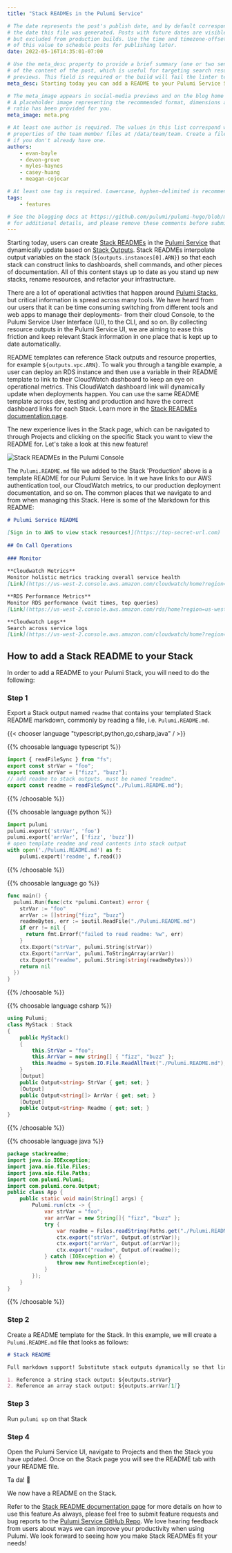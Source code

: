 ```yaml
---
title: "Stack READMEs in the Pulumi Service"

# The date represents the post's publish date, and by default corresponds with
# the date this file was generated. Posts with future dates are visible in development,
# but excluded from production builds. Use the time and timezone-offset portions of
# of this value to schedule posts for publishing later.
date: 2022-05-16T14:35:01-07:00

# Use the meta_desc property to provide a brief summary (one or two sentences)
# of the content of the post, which is useful for targeting search results or social-media
# previews. This field is required or the build will fail the linter test.
meta_desc: Starting today you can add a README to your Pulumi Service Stacks to store key links, CLI commands and documentation.

# The meta_image appears in social-media previews and on the blog home page.
# A placeholder image representing the recommended format, dimensions and aspect
# ratio has been provided for you.
meta_image: meta.png

# At least one author is required. The values in this list correspond with the `id`
# properties of the team member files at /data/team/team. Create a file for yourself
# if you don't already have one.
authors:
    - evan-boyle
    - devon-grove
    - myles-haynes
    - casey-huang
    - meagan-cojocar

# At least one tag is required. Lowercase, hyphen-delimited is recommended.
tags:
    - features

# See the blogging docs at https://github.com/pulumi/pulumi-hugo/blob/master/BLOGGING.md.
# for additional details, and please remove these comments before submitting for review.
---
```


Starting today, users can create [Stack READMEs](https://www.pulumi.com/docs/intro/pulumi-service/projects-and-stacks/#stack-readme) in the [Pulumi Service](https://app.pulumi.com) that dynamically update based on [Stack Outputs](https://www.pulumi.com/learn/building-with-pulumi/stack-outputs). Stack READMEs interpolate output variables on the stack (`${outputs.instances[0].ARN}`) so that each stack can construct links to dashboards, shell commands, and other pieces of documentation. All of this content stays up to date as you stand up new stacks, rename resources, and refactor your infrastructure.

<!--more-->

There are a lot of operational activities that happen around [Pulumi Stacks](https://www.pulumi.com/docs/intro/concepts/stack), but critical information is spread across many tools. We have heard from our users that it can be time consuming switching from different tools and web apps to manage their deployments- from their cloud Console, to the Pulumi Service User Interface (UI), to the CLI, and so on. By collecting resource outputs in the Pulumi Service UI, we are aiming to ease this friction and keep relevant Stack information in one place that is kept up to date automatically.

README templates can reference Stack outputs and resource properties, for example `${outputs.vpc.ARN}`. To walk you through a tangible example, a user can deploy an RDS instance and then use a variable in their README template to link to their CloudWatch dashboard to keep an eye on operational metrics. This CloudWatch dashboard link will dynamically update when deployments happen. You can use the same README template across dev, testing and production and have the correct dashboard links for each Stack. Learn more in the [Stack READMEs documentation page](https://www.pulumi.com/docs/intro/pulumi-service/projects-and-stacks/#stack-readme).

The new experience lives in the Stack page, which can be navigated to through Projects and clicking on the specific Stack you want to view the README for. Let's take a look at this new feature!

![Stack READMEs in the Pulumi Console](stack-readme.gif)

The `Pulumi.README.md` file we added to the Stack 'Production' above is a template README for our Pulumi Service. In it we have links to our AWS authentication tool, our CloudWatch metrics, to our production deployment documentation, and so on. The common places that we navigate to and from when managing this Stack. Here is some of the Markdown for this README:

```markdown
# Pulumi Service README

[Sign in to AWS to view stack resources!](https://top-secret-url.com)
​
## On Call Operations
​
### Monitor
​
**Cloudwatch Metrics**
Monitor holistic metrics tracking overall service health
[Link](https://us-west-2.console.aws.amazon.com/cloudwatch/home?region=us-west-2#dashboards:name=${outputs.dashboardName})

**RDS Performance Metrics**
Monitor RDS performance (wait times, top queries)
[Link](https://us-west-2.console.aws.amazon.com/rds/home?region=us-west-2#performance-insights-v20206:/resourceId/${database.databaseCluster.id}/resourceName/${outputs.rdsClusterWriterInstance})

**Cloudwatch Logs**
Search across service logs
[Link](https://us-west-2.console.aws.amazon.com/cloudwatch/home?region=us-west-2#logStream:group=${outputs.cloudwatchLogGroup})
```

## How to add a Stack README to your Stack

In order to add a README to your Pulumi Stack, you will need to do the following:

### Step 1

Export a Stack output named `readme` that contains your templated Stack README markdown, commonly by reading a file, i.e. `Pulumi.README.md`.

{{< chooser language "typescript,python,go,csharp,java" / >}}

{{% choosable language typescript %}}

```typescript
import { readFileSync } from "fs";
export const strVar = "foo";
export const arrVar = ["fizz", "buzz"];
// add readme to stack outputs. must be named "readme".
export const readme = readFileSync("./Pulumi.README.md");
```

{{% /choosable %}}

{{% choosable language python %}}

```python
import pulumi
pulumi.export('strVar', 'foo')
pulumi.export('arrVar', ['fizz', 'buzz'])
# open template readme and read contents into stack output
with open('./Pulumi.README.md') as f:
    pulumi.export('readme', f.read())
```

{{% /choosable %}}

{{% choosable language go %}}

```go
func main() {
  pulumi.Run(func(ctx *pulumi.Context) error {
    strVar := "foo"
    arrVar := []string{"fizz", "buzz"}
    readmeBytes, err := ioutil.ReadFile("./Pulumi.README.md")
    if err != nil {
      return fmt.Errorf("failed to read readme: %w", err)
    }
    ctx.Export("strVar", pulumi.String(strVar))
    ctx.Export("arrVar", pulumi.ToStringArray(arrVar))
    ctx.Export("readme", pulumi.String(string(readmeBytes)))
    return nil
  })
}
```

{{% /choosable %}}

{{% choosable language csharp %}}

```csharp
using Pulumi;
class MyStack : Stack
{
    public MyStack()
    {
        this.StrVar = "foo";
        this.ArrVar = new string[] { "fizz", "buzz" };
        this.Readme = System.IO.File.ReadAllText("./Pulumi.README.md");
    }
    [Output]
    public Output<string> StrVar { get; set; }
    [Output]
    public Output<string[]> ArrVar { get; set; }
    [Output]
    public Output<string> Readme { get; set; }
}
```

{{% /choosable %}}

{{% choosable language java %}}

```java
package stackreadme;
import java.io.IOException;
import java.nio.file.Files;
import java.nio.file.Paths;
import com.pulumi.Pulumi;
import com.pulumi.core.Output;
public class App {
    public static void main(String[] args) {
        Pulumi.run(ctx -> {
            var strVar = "foo";
            var arrVar = new String[]{ "fizz", "buzz" };
            try {
                var readme = Files.readString(Paths.get("./Pulumi.README.md"));
                ctx.export("strVar", Output.of(strVar));
                ctx.export("arrVar", Output.of(arrVar));
                ctx.export("readme", Output.of(readme));
            } catch (IOException e) {
                throw new RuntimeException(e);
            }
        });
    }
}
```

{{% /choosable %}}

### Step 2

Create a README template for the Stack. In this example, we will create a `Pulumi.README.md` file that looks as follows:

```markdown
# Stack README

Full markdown support! Substitute stack outputs dynamically so that links can depend on your infrastructure! Link to dashboards, logs, metrics, and more.

1. Reference a string stack output: ${outputs.strVar}
2. Reference an array stack output: ${outputs.arrVar[1]}
```

### Step 3

Run `pulumi up` on that Stack

### Step 4

Open the Pulumi Service UI, navigate to Projects and then the Stack you have updated. Once on the Stack page you will see the README tab with your README file.

Ta da! 🎉

We now have a README on the Stack.

Refer to the [Stack README documentation page](https://www.pulumi.com/docs/intro/pulumi-service/projects-and-stacks/#stack-readme) for more details on how to use this feature.As always, please feel free to submit feature requests and bug reports to the [Pulumi Service GitHub Repo](https://github.com/pulumi/service-requests). We love hearing feedback from users about ways we can improve your productivity when using Pulumi. We look forward to seeing how you make Stack READMEs fit your needs!

